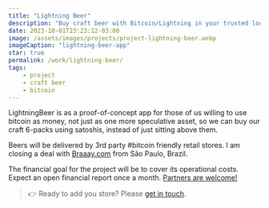 ```yaml
---
title: "Lightning Beer"
description: "Buy craft beer with Bitcoin/Lightning in your trusted local store"
date: 2023-10-01T23:23:12-03:00
image: /assets/images/projects/project-lightning-beer.webp
imageCaption: "lightning-beer-app"
star: true
permalink: /work/lightning-beer/
tags:
    - project
    - craft beer
    - bitcoin
---
```


<div class="wrapper">
    <p>
        LightningBeer is as a proof-of-concept app for those of us willing to use bitcoin as money, not just as one more speculative asset, so we can buy our craft 6-packs using satoshis, instead of just sitting above them.
    </p>
    <p>
        Beers will be delivered by 3rd party #bitcoin friendly retail stores. I am closing a deal with <a href="">Braaay.com</a> from São Paulo, Brazil.
    </p>
    <p>
        The financial goal for the project will be to cover its operational costs. 
        Expect an open financial report once a month. <u>Partners are welcome!</u>
    </p>
    <p>
        <blockquote>👉 Ready to add you store? Please <a href="/" title="Link to Homepage">get in touch</a>.</blockquote>
    </p>
</div>